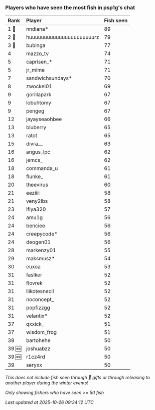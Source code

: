 ### Players who have seen the most fish in psp1g's chat

| Rank  | Player                    | Fish seen |
|:------|:--------------------------|:----------|
| 1 🥇  | nndiana*                  | 89        |
| 2 🥈  | huuuuuuuuuuuuuuuuuuuuuurz | 79        |
| 3 🥉  | bubinga                   | 77        |
| 4     | mazzo_tv                  | 74        |
| 5     | caprisen_*                | 71        |
| 5     | jr_mime                   | 71        |
| 7     | sandwichsundays*          | 70        |
| 8     | zwockel01                 | 69        |
| 9     | gorillapark               | 67        |
| 9     | lobuhtomy                 | 67        |
| 9     | pengeg                    | 67        |
| 12    | jayayseaohbee             | 66        |
| 13    | bluberry                  | 65        |
| 13    | ratot                     | 65        |
| 15    | divra__                   | 63        |
| 16    | angus_lpc                 | 62        |
| 16    | jemcs_                    | 62        |
| 18    | commanda_u                | 61        |
| 18    | flunke_                   | 61        |
| 20    | theevirus                 | 60        |
| 21    | eeziiii                   | 58        |
| 21    | veny2lbs                  | 58        |
| 23    | iflya320                  | 57        |
| 24    | amu1g                     | 56        |
| 24    | benciee                   | 56        |
| 24    | creepycode*               | 56        |
| 24    | deogen01                  | 56        |
| 28    | markenzy01                | 55        |
| 29    | maksmusz*                 | 54        |
| 30    | euxoa                     | 53        |
| 31    | faslker                   | 52        |
| 31    | flovrek                   | 52        |
| 31    | llikotesnecil             | 52        |
| 31    | noconcept_                | 52        |
| 31    | popfizzgg                 | 52        |
| 31    | velantix*                 | 52        |
| 37    | qxxick_                   | 51        |
| 37    | wisdom_frog               | 51        |
| 39    | bartohehe                 | 50        |
| 39 🆕 | joshuabzz                 | 50        |
| 39 🆕 | r1cz4rd                   | 50        |
| 39    | seryxx                    | 50        |

_This does not include fish seen through 🎁 gifts or through releasing to another player during the winter events!_

_Only showing fishers who have seen >= 50 fish_

_Last updated at 2025-10-26 09:34:12 UTC_